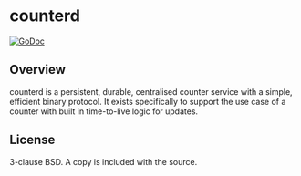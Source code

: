 counterd
========

[![GoDoc](https://godoc.org/fknsrs.biz/p/counterd?status.svg)](https://godoc.org/fknsrs.biz/p/counterd)

Overview
--------

counterd is a persistent, durable, centralised counter service with a simple,
efficient binary protocol. It exists specifically to support the use case of a
counter with built in time-to-live logic for updates.

License
-------

3-clause BSD. A copy is included with the source.
